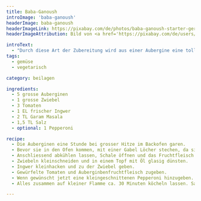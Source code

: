 ```yaml
---
title: Baba-Ganoush
introImage: 'baba-ganoush'
headerImage: baba-ganoush
headerImageLink: https://pixabay.com/de/photos/baba-ganoush-starter-gericht-1271630/
headerImageAttribution: Bild von <a href='https://pixabay.com/de/users/marekonline-1095186/?utm_source=link-attribution&amp;utm_medium=referral&amp;utm_campaign=image&amp;utm_content=1271630'>marekonline</a> auf <a href='https://pixabay.com/de/?utm_source=link-attribution&amp;utm_medium=referral&amp;utm_campaign=image&amp;utm_content=1271630'>Pixabay</a>

introText:
  - "Durch diese Art der Zubereitung wird aus einer Aubergine eine tolle Beilage. So kann sich die Aubergine nicht mit Fett vollsaugen. Auf diese Art schmeckt sie sehr aromatisch. Eine gute Möglichkeit, dieses Gemüse neu kennenzulernen."
tags:
  - gemüse
  - vegetarisch

category: beilagen

ingredients:
  - 5 grosse Auberginen
  - 1 grosse Zwiebel
  - 3 Tomaten
  - 1 EL frischer Ingwer
  - 2 TL Garam Masala
  - 1,5 TL Salz
  - optional: 1 Pepperoni

recipe:
  - Die Auberginen eine Stunde bei grosser Hitze im Backofen garen.
  - Bevor sie in den Ofen kommen, mit einer Gabel Löcher stechen, da sie sonst explodieren können.
  - Anschliessend abkühlen lassen, Schale öffnen und das Fruchtfleisch auslöffeln.
  - Zwiebeln kleinschneiden und in einem Topf mit Öl glasig dünsten.
  - Ingwer kleinhacken und zu der Zwiebel geben.
  - Gewürfelte Tomaten und Auberginbenfruchtfleisch zugeben.
  - Wenn gewünscht jetzt eine kleingeschnittenen Pepperoni hinzugeben.
  - Alles zusammen auf kleiner Flamme ca. 30 Minuten köcheln lassen. Salzen und mit Garam Masala abschmecken.

---
```

